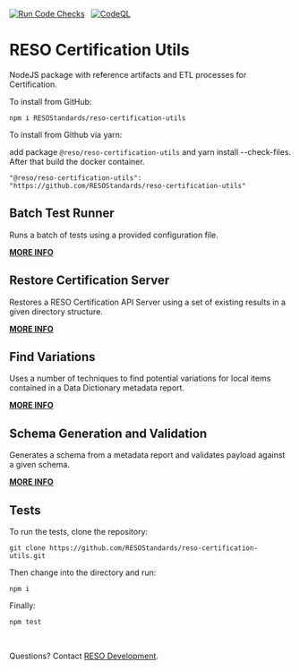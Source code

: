 [![Run Code Checks](https://github.com/RESOStandards/reso-certification-utils/actions/workflows/codecheck.yml/badge.svg)](https://github.com/RESOStandards/reso-certification-utils/actions/workflows/codecheck.yml) &nbsp; [![CodeQL](https://github.com/RESOStandards/reso-certification-utils/actions/workflows/codeql.yml/badge.svg)](https://github.com/RESOStandards/reso-certification-utils/actions/workflows/codeql.yml)

# RESO Certification Utils
NodeJS package with reference artifacts and ETL processes for Certification.

To install from GitHub:

```
npm i RESOStandards/reso-certification-utils
```

To install from Github via yarn:

add package `@reso/reso-certification-utils` and yarn install --check-files. After that build the docker container.

```
"@reso/reso-certification-utils": "https://github.com/RESOStandards/reso-certification-utils"
```

## Batch Test Runner
Runs a batch of tests using a provided configuration file.

[**MORE INFO**](./lib/batch-test-runner/README.md)

## Restore Certification Server
Restores a RESO Certification API Server using a set of existing results in a given directory structure.

[**MORE INFO**](./lib/restore-utils/README.md)

## Find Variations
Uses a number of techniques to find potential variations for local items contained in a Data Dictionary metadata report.

[**MORE INFO**](./lib/find-variations/README.md)

## Schema Generation and Validation
Generates a schema from a metadata report and validates payload against a given schema.

[**MORE INFO**](./lib/schema/README.md)

## Tests

To run the tests, clone the repository:

```
git clone https://github.com/RESOStandards/reso-certification-utils.git
```

Then change into the directory and run:

```
npm i
```

Finally:

```
npm test
```

<br >

Questions? Contact [RESO Development](mailto:dev@reso.org).
